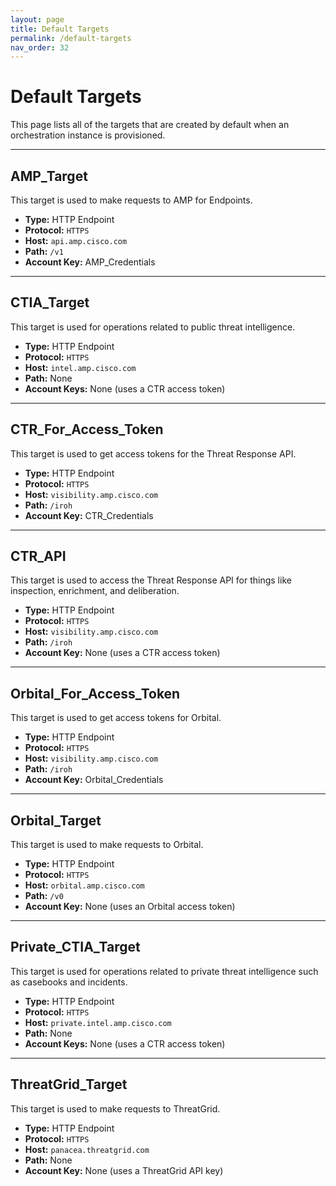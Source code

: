 ```yaml
---
layout: page
title: Default Targets
permalink: /default-targets
nav_order: 32
---
```


# Default Targets
This page lists all of the targets that are created by default when an orchestration instance is provisioned.

---

## AMP_Target
This target is used to make requests to AMP for Endpoints.

* **Type:** HTTP Endpoint
* **Protocol:** `HTTPS`
* **Host:** `api.amp.cisco.com`
* **Path:** `/v1`
* **Account Key:** AMP_Credentials

---

## CTIA_Target
This target is used for operations related to public threat intelligence.

* **Type:** HTTP Endpoint
* **Protocol:** `HTTPS`
* **Host:** `intel.amp.cisco.com`
* **Path:** None
* **Account Keys:** None (uses a CTR access token)

---

## CTR_For_Access_Token
This target is used to get access tokens for the Threat Response API.

* **Type:** HTTP Endpoint
* **Protocol:** `HTTPS`
* **Host:** `visibility.amp.cisco.com`
* **Path:** `/iroh`
* **Account Key:** CTR_Credentials

---

## CTR_API
This target is used to access the Threat Response API for things like inspection, enrichment, and deliberation.

* **Type:** HTTP Endpoint
* **Protocol:** `HTTPS`
* **Host:** `visibility.amp.cisco.com`
* **Path:** `/iroh`
* **Account Key:** None (uses a CTR access token)

---

## Orbital_For_Access_Token
This target is used to get access tokens for Orbital.

* **Type:** HTTP Endpoint
* **Protocol:** `HTTPS`
* **Host:** `visibility.amp.cisco.com`
* **Path:** `/iroh`
* **Account Key:** Orbital_Credentials

---

## Orbital_Target
This target is used to make requests to Orbital.

* **Type:** HTTP Endpoint
* **Protocol:** `HTTPS`
* **Host:** `orbital.amp.cisco.com`
* **Path:** `/v0`
* **Account Key:** None (uses an Orbital access token)

---

## Private_CTIA_Target
This target is used for operations related to private threat intelligence such as casebooks and incidents.

* **Type:** HTTP Endpoint
* **Protocol:** `HTTPS`
* **Host:** `private.intel.amp.cisco.com`
* **Path:** None
* **Account Keys:** None (uses a CTR access token)

---

## ThreatGrid_Target
This target is used to make requests to ThreatGrid.

* **Type:** HTTP Endpoint
* **Protocol:** `HTTPS`
* **Host:** `panacea.threatgrid.com`
* **Path:** None
* **Account Key:** None (uses a ThreatGrid API key)
